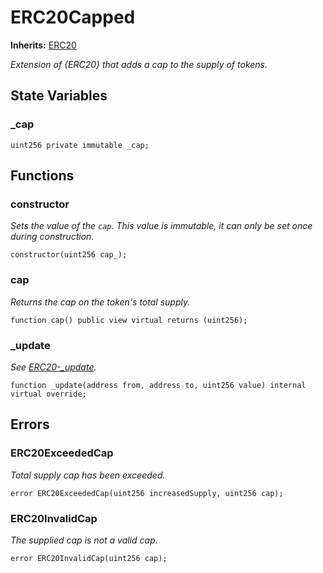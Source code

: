 # ERC20Capped
**Inherits:**
[ERC20](/lib/solady/ext/wake/weird/Bytes32Metadata.sol/contract.ERC20.md)

*Extension of {ERC20} that adds a cap to the supply of tokens.*


## State Variables
### _cap

```solidity
uint256 private immutable _cap;
```


## Functions
### constructor

*Sets the value of the `cap`. This value is immutable, it can only be
set once during construction.*


```solidity
constructor(uint256 cap_);
```

### cap

*Returns the cap on the token's total supply.*


```solidity
function cap() public view virtual returns (uint256);
```

### _update

*See [ERC20-_update](/lib/openzeppelin-contracts/contracts/token/ERC721/ERC721.sol/abstract.ERC721.md#_update).*


```solidity
function _update(address from, address to, uint256 value) internal virtual override;
```

## Errors
### ERC20ExceededCap
*Total supply cap has been exceeded.*


```solidity
error ERC20ExceededCap(uint256 increasedSupply, uint256 cap);
```

### ERC20InvalidCap
*The supplied cap is not a valid cap.*


```solidity
error ERC20InvalidCap(uint256 cap);
```


